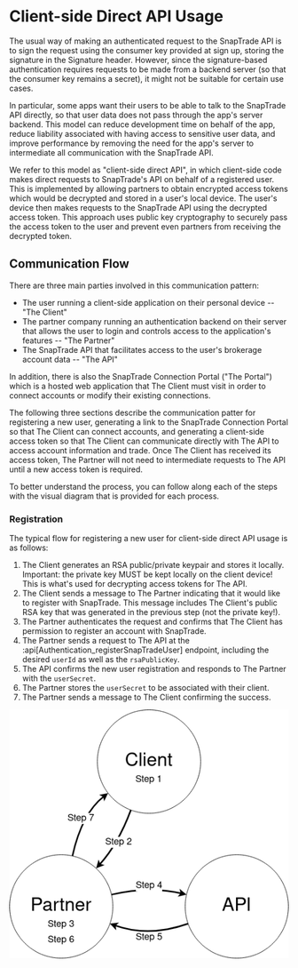 # Client-side Direct API Usage

The usual way of making an authenticated request to the SnapTrade API is to sign the request using the consumer key provided at sign up, storing the signature in the Signature header. However, since the signature-based authentication requires requests to be made from a backend server (so that the consumer key remains a secret), it might not be suitable for certain use cases.

In particular, some apps want their users to be able to talk to the SnapTrade API directly, so that user data does not pass through the app's server backend. This model can reduce development time on behalf of the app, reduce liability associated with having access to sensitive user data, and improve performance by removing the need for the app's server to intermediate all communication with the SnapTrade API.

We refer to this model as "client-side direct API", in which client-side code makes direct requests to SnapTrade's API on behalf of a registered user. This is implemented by allowing partners to obtain encrypted access tokens which would be decrypted and stored in a user's local device. The user's device then makes requests to the SnapTrade API using the decrypted access token. This approach uses public key cryptography to securely pass the access token to the user and prevent even partners from receiving the decrypted token.

## Communication Flow

There are three main parties involved in this communication pattern:

- The user running a client-side application on their personal device -- "The Client"
- The partner company running an authentication backend on their server that allows the user to login and controls access to the application's features -- "The Partner"
- The SnapTrade API that facilitates access to the user's brokerage account data -- "The API"

In addition, there is also the SnapTrade Connection Portal ("The Portal") which is a hosted web application that The Client must visit in order to connect accounts or modify their existing connections.

The following three sections describe the communication patter for registering a new user, generating a link to the SnapTrade Connection Portal so that The Client can connect accounts, and generating a client-side access token so that The Client can communicate directly with The API to access account information and trade. Once The Client has received its access token, The Partner will not need to intermediate requests to The API until a new access token is required.

To better understand the process, you can follow along each of the steps with the visual diagram that is provided for each process.

### Registration

The typical flow for registering a new user for client-side direct API usage is as follows:

1. The Client generates an RSA public/private keypair and stores it locally. Important: the private key MUST be kept locally on the client device! This is what's used for decrypting access tokens for The API.
1. The Client sends a message to The Partner indicating that it would like to register with SnapTrade. This message includes The Client's public RSA key that was generated in the previous step (not the private key!).
1. The Partner authenticates the request and confirms that The Client has permission to register an account with SnapTrade.
1. The Partner sends a request to The API at the :api[Authentication_registerSnapTradeUser] endpoint, including the desired `userId` as well as the `rsaPublicKey`.
1. The API confirms the new user registration and responds to The Partner with the `userSecret`.
1. The Partner stores the `userSecret` to be associated with their client.
1. The Partner sends a message to The Client confirming the success.

![Registration](./assets/Registration.png)